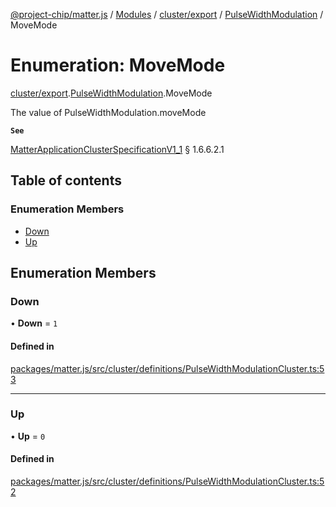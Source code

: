 [@project-chip/matter.js](../README.md) / [Modules](../modules.md) / [cluster/export](../modules/cluster_export.md) / [PulseWidthModulation](../modules/cluster_export.PulseWidthModulation.md) / MoveMode

# Enumeration: MoveMode

[cluster/export](../modules/cluster_export.md).[PulseWidthModulation](../modules/cluster_export.PulseWidthModulation.md).MoveMode

The value of PulseWidthModulation.moveMode

**`See`**

[MatterApplicationClusterSpecificationV1_1](../interfaces/spec_export.MatterApplicationClusterSpecificationV1_1.md) § 1.6.6.2.1

## Table of contents

### Enumeration Members

- [Down](cluster_export.PulseWidthModulation.MoveMode.md#down)
- [Up](cluster_export.PulseWidthModulation.MoveMode.md#up)

## Enumeration Members

### Down

• **Down** = ``1``

#### Defined in

[packages/matter.js/src/cluster/definitions/PulseWidthModulationCluster.ts:53](https://github.com/project-chip/matter.js/blob/ac2c2688/packages/matter.js/src/cluster/definitions/PulseWidthModulationCluster.ts#L53)

___

### Up

• **Up** = ``0``

#### Defined in

[packages/matter.js/src/cluster/definitions/PulseWidthModulationCluster.ts:52](https://github.com/project-chip/matter.js/blob/ac2c2688/packages/matter.js/src/cluster/definitions/PulseWidthModulationCluster.ts#L52)
